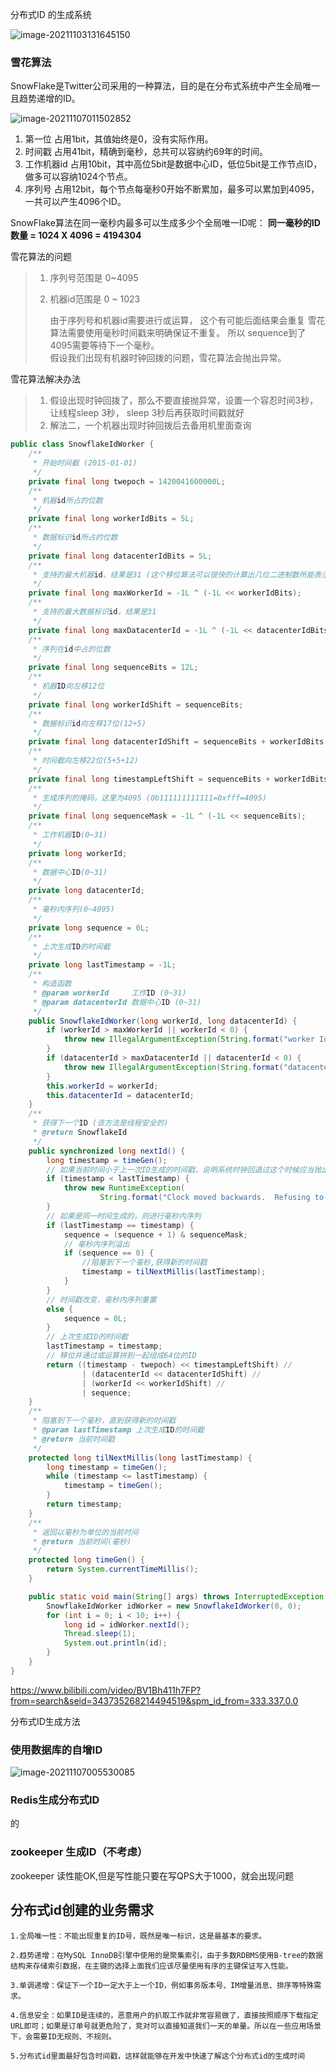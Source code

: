 分布式ID 的生成系统

![image-20211103131645150](https://gitee.com/guxiangfly/blogimage/raw/master/img/image-20211103131645150.png)







### 雪花算法

SnowFlake是Twitter公司采用的一种算法，目的是在分布式系统中产生全局唯一且趋势递增的ID。

![image-20211107011502852](https://gitee.com/guxiangfly/blogimage/raw/master/img/image-20211107011502852.png)

1. 第一位  占用1bit，其值始终是0，没有实际作用。 
2. 时间戳   占用41bit，精确到毫秒，总共可以容纳约69年的时间。 
3. 工作机器id   占用10bit，其中高位5bit是数据中心ID，低位5bit是工作节点ID，做多可以容纳1024个节点。 
4. 序列号 占用12bit，每个节点每毫秒0开始不断累加，最多可以累加到4095，一共可以产生4096个ID。

SnowFlake算法在同一毫秒内最多可以生成多少个全局唯一ID呢： **同一毫秒的ID数量 = 1024 X 4096 = 4194304**



雪花算法的问题

> 1. 序列号范围是  0~4095
>
> 2. 机器id范围是  0 ~ 1023  
>
>    由于序列号和机器id需要进行或运算， 这个有可能后面结果会重复
     雪花算法需要使用毫秒时间戳来明确保证不重复。 所以 sequence到了4095需要等待下一个毫秒。   
     假设我们出现有机器时钟回拨的问题，雪花算法会抛出异常。
>
雪花算法解决办法
> 1. 假设出现时钟回拨了，那么不要直接抛异常，设置一个容忍时间3秒，让线程sleep 3秒， sleep 3秒后再获取时间戳就好
> 2. 解法二，一个机器出现时钟回拨后去备用机里面查询



```JAVA
public class SnowflakeIdWorker {
    /**
     * 开始时间截 (2015-01-01)
     */
    private final long twepoch = 1420041600000L;
    /**
     * 机器id所占的位数
     */
    private final long workerIdBits = 5L;
    /**
     * 数据标识id所占的位数
     */
    private final long datacenterIdBits = 5L;
    /**
     * 支持的最大机器id，结果是31 (这个移位算法可以很快的计算出几位二进制数所能表示的最大十进制数)
     */
    private final long maxWorkerId = -1L ^ (-1L << workerIdBits);
    /**
     * 支持的最大数据标识id，结果是31
     */
    private final long maxDatacenterId = -1L ^ (-1L << datacenterIdBits);
    /**
     * 序列在id中占的位数
     */
    private final long sequenceBits = 12L;
    /**
     * 机器ID向左移12位
     */
    private final long workerIdShift = sequenceBits;
    /**
     * 数据标识id向左移17位(12+5)
     */
    private final long datacenterIdShift = sequenceBits + workerIdBits;
    /**
     * 时间截向左移22位(5+5+12)
     */
    private final long timestampLeftShift = sequenceBits + workerIdBits + datacenterIdBits;
    /**
     * 生成序列的掩码，这里为4095 (0b111111111111=0xfff=4095)
     */
    private final long sequenceMask = -1L ^ (-1L << sequenceBits);
    /**
     * 工作机器ID(0~31)
     */
    private long workerId;
    /**
     * 数据中心ID(0~31)
     */
    private long datacenterId;
    /**
     * 毫秒内序列(0~4095)
     */
    private long sequence = 0L;
    /**
     * 上次生成ID的时间截
     */
    private long lastTimestamp = -1L;
    /**
     * 构造函数
     * @param workerId     工作ID (0~31)
     * @param datacenterId 数据中心ID (0~31)
     */
    public SnowflakeIdWorker(long workerId, long datacenterId) {
        if (workerId > maxWorkerId || workerId < 0) {
            throw new IllegalArgumentException(String.format("worker Id can't be greater than %d or less than 0", maxWorkerId));
        }
        if (datacenterId > maxDatacenterId || datacenterId < 0) {
            throw new IllegalArgumentException(String.format("datacenter Id can't be greater than %d or less than 0", maxDatacenterId));
        }
        this.workerId = workerId;
        this.datacenterId = datacenterId;
    }
    /**
     * 获得下一个ID (该方法是线程安全的)
     * @return SnowflakeId
     */
    public synchronized long nextId() {
        long timestamp = timeGen();
        // 如果当前时间小于上一次ID生成的时间戳，说明系统时钟回退过这个时候应当抛出异常
        if (timestamp < lastTimestamp) {
            throw new RuntimeException(
                    String.format("Clock moved backwards.  Refusing to generate id for %d milliseconds", lastTimestamp - timestamp));
        }
        // 如果是同一时间生成的，则进行毫秒内序列
        if (lastTimestamp == timestamp) {
            sequence = (sequence + 1) & sequenceMask;
            // 毫秒内序列溢出
            if (sequence == 0) {
                //阻塞到下一个毫秒,获得新的时间戳
                timestamp = tilNextMillis(lastTimestamp);
            }
        }
        // 时间戳改变，毫秒内序列重置
        else {
            sequence = 0L;
        }
        // 上次生成ID的时间截
        lastTimestamp = timestamp;
        // 移位并通过或运算拼到一起组成64位的ID
        return ((timestamp - twepoch) << timestampLeftShift) //
                | (datacenterId << datacenterIdShift) //
                | (workerId << workerIdShift) //
                | sequence;
    }
    /**
     * 阻塞到下一个毫秒，直到获得新的时间戳
     * @param lastTimestamp 上次生成ID的时间截
     * @return 当前时间戳
     */
    protected long tilNextMillis(long lastTimestamp) {
        long timestamp = timeGen();
        while (timestamp <= lastTimestamp) {
            timestamp = timeGen();
        }
        return timestamp;
    }
    /**
     * 返回以毫秒为单位的当前时间
     * @return 当前时间(毫秒)
     */
    protected long timeGen() {
        return System.currentTimeMillis();
    }

    public static void main(String[] args) throws InterruptedException {
        SnowflakeIdWorker idWorker = new SnowflakeIdWorker(0, 0);
        for (int i = 0; i < 10; i++) {
            long id = idWorker.nextId();
            Thread.sleep(1);
            System.out.println(id);
        }
    }
}
```



https://www.bilibili.com/video/BV1Bh411h7FP?from=search&seid=343735268214494519&spm_id_from=333.337.0.0







分布式ID生成方法

### 使用数据库的自增ID

![image-20211107005530085](https://gitee.com/guxiangfly/blogimage/raw/master/img/image-20211107005530085.png)




### Redis生成分布式ID
 的

### zookeeper 生成ID（不考虑）
zookeeper 读性能OK,但是写性能只要在写QPS大于1000，就会出现问题 




## 分布式id创建的业务需求
```
1.全局唯一性：不能出现重复的ID号，既然是唯一标识，这是最基本的要求。

2.趋势递增：在MySQL InnoDB引擎中使用的是聚集索引，由于多数RDBMS使用B-tree的数据结构来存储索引数据，在主键的选择上面我们应该尽量使用有序的主键保证写入性能。

3.单调递增：保证下一个ID一定大于上一个ID，例如事务版本号、IM增量消息、排序等特殊需求。

4.信息安全：如果ID是连续的，恶意用户的扒取工作就非常容易做了，直接按照顺序下载指定URL即可；如果是订单号就更危险了，竞对可以直接知道我们一天的单量。所以在一些应用场景下，会需要ID无规则、不规则。

5.分布式id里面最好包含时间戳，这样就能够在开发中快速了解这个分布式id的生成时间


```